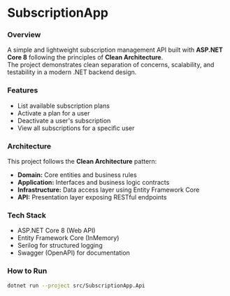 # SubscriptionApp

### Overview
A simple and lightweight subscription management API built with **ASP.NET Core 8** following the principles of **Clean Architecture**.  
The project demonstrates clean separation of concerns, scalability, and testability in a modern .NET backend design.

### Features
- List available subscription plans  
- Activate a plan for a user  
- Deactivate a user's subscription  
- View all subscriptions for a specific user  

### Architecture
This project follows the **Clean Architecture** pattern:
- **Domain:** Core entities and business rules  
- **Application:** Interfaces and business logic contracts  
- **Infrastructure:** Data access layer using Entity Framework Core  
- **API:** Presentation layer exposing RESTful endpoints  

### Tech Stack
- ASP.NET Core 8 (Web API)
- Entity Framework Core (InMemory)
- Serilog for structured logging
- Swagger (OpenAPI) for documentation

### How to Run
```bash
dotnet run --project src/SubscriptionApp.Api
